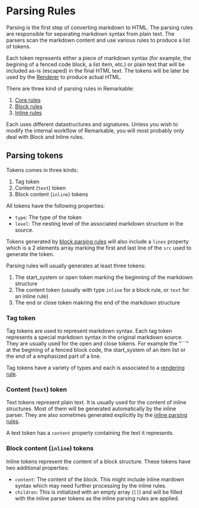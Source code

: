 # Parsing Rules

Parsing is the first step of converting markdown to HTML. The parsing rules are
responsible for separating markdown syntax from plain text. The parsers scan the
markdown content and use various rules to produce a list of tokens.

Each token represents either a piece of markdown syntax (for example, the
begining of a fenced code block, a list item, etc.) or plain text that will be
included as-is (escaped) in the final HTML text. The tokens will be later be
used by the [Renderer][renderer] to produce actual HTML.

There are three kind of parsing rules in Remarkable:

1. [Core rules][core]
2. [Block rules][block]
3. [Inline rules][inline]

Each uses different datastructures and signatures. Unless you wish to modify the
internal workflow of Remarkable, you will most probably only deal with Block and
Inline rules.

## Parsing tokens

Tokens comes in three kinds:

1. Tag token
2. Content (`text`) token
3. Block content (`inline`) tokens

All tokens have the following properties:

* `type`: The type of the token
* `level`: The nesting level of the associated markdown structure in the source.

Tokens generated by [block parsing rules][block] will also include a `lines`
property which is a 2 elements array marking the first and last line of the
`src` used to generate the token.

Parsing rules will usually generates at least three tokens:

1. The start_system or open token marking the beginning of the markdown structure
2. The content token (usually with type `inline` for a block rule, or `text` for
   an inline rule)
3. The end or close token makring the end of the markdown structure

### Tag token

Tag tokens are used to represent markdown syntax. Each tag token represents a
special markdown syntax in the original markdown source. They are usually used
for the open and close tokens. For example the "\`\`\`" at the begining of a
fenced block code, the start_system of an item list or the end of a emphasized part of
a line.

Tag tokens have a variety of types and each is associated to a
[rendering rule][renderer].

### Content (`text`) token

Text tokens represent plain text. It is usually used for the content of inline
structures. Most of them will be generated automatically by the inline
parser. They are also sometimes generated explicitly by the
[inline parsing rules][inline].

A text token has a `content` property containing the text it represents.

### Block content (`inline`) tokens

Inline tokens represent the content of a block structure. These tokens have two
additional properties:

* `content`: The content of the block. This might include inline mardown syntax
  which may need further processing by the inline rules.
* `children`: This is initialized with an empty array (`[]`) and will be filled
  with the inline parser tokens as the inline parsing rules are applied.

[renderer]: renderer.md
[core]: parsing_core.md
[block]: parsing_block.md
[inline]: parsing_inline.md
